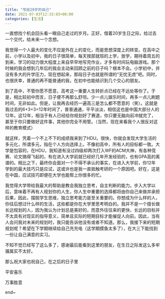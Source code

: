 ```yaml
---
title: "写给20岁的自己"
date: 2021-07-03T12:33:03+08:00
categories: [生活]
---
```


 一直想找个机会回头看一眼自己走过的岁月。正好，借着20岁生日之际，给过去一个交代，给未来一个念想。

我觉得一个人最大的变化不应是外在上的变化，而是思想深度上的转变。在高中之前，小学以及初中，我的日子很简单，每天按部就班的上学，放学，期待着周五的到来，学习的动力很大程度上来自早早地写完作业，才多有时间玩电脑游戏。那个时候的我会想到几年后的我会主动来回顾之前的日子吗？根本不会。小学初中，并没有多大的升学压力，现在想起来，那段日子也就是所谓的“无忧无虑”吧。同时，也很庆幸，普通的再不能普通的我，在初中也能结识到几个交心的朋友。

到了高中，不管你愿不愿意，高考这一重要人生转折点已经在不远处等你了。于是，相比较初中而言，日子便不再那么舒坦。少一点儿娱乐时间，再多一点儿刷题时间，无非如此。但是，让我再去经历一遍高三是怎么都不愿意的（笑）。这就是我过去的6+3+3=12年时间了，普普通通，平平淡淡，相信这也是中国大部分人的12年。这12年，相当于有人已经给你规划好了赛道，你只要无脑向前冲就完了，甚至于你只要做好这件事，其他你完全不用管。（当然，现在来看我个人很反对这样的教育模式）

就这样，凭着一个不上不下的成绩我来到了HDU。很快，你就会发现大学生活的多元化，所谓多元，指在个人方向选择上。不像初高中，所有人的目标都一致。大学是包容的，在HDU，我知道有没过四级却两次打入WF的ACM大神，有各种竞赛、论文搞得飞起的，有在进入大学前就已经好几年开发经验的，也有GPA高的离谱的。相比之下，最终你会面对一个不得不承认的事实，在进入大学前，你12年学到的最大技巧只是应试，这或许也是我一直抵触考研的一个原因吧。好在，这是在中国，应试技巧即便在大学也能帮上你很多的忙。

我觉得大学带给我最大的帮助是教会我独立思考，自主判断的能力。步入大学以后，意味着不再有人规划你的人生，你人生中重要的选择都将由你自己来做并承担后果，因此，摆脱学生思维，独立思考能力是至关重要的。你想成为什么样的人，你往后想过什么样的生活，这些都是你在大学里思考明白的。我并不是一个擅长做长远规划的人，因为我认为计划总是美好的，而意外往往来的更快，长远的目标并不太具有对现实的指导意义，简单且实际的短期目标才能催促人向前。因此，当有人会问我对未来的规划时，我只能告诉他没有或者不知道。那么，我接下来的短期规划呢？希望在下学期继续给自己充充电（这学期摸鱼太多了），在大三下能找到一份让自己满意的实习。

不知不觉已经写了这么多了，感谢最后能看到这里的朋友，在生日之际发这么多牢骚属实不太好。

那么祝大家也祝自己，在之后的日子里

平安喜乐

万事胜意

end~

